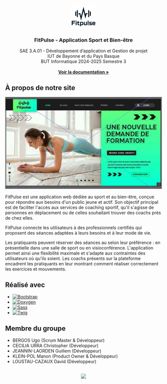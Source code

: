 <!-- LOGO -->
<br/>
<div align="center">
	<a href="https://github.com/loustaucazauxdavid/SAE_S3_FitPulse">
		<img src="images/README/logo.png" alt="FitPulse" width="80" height="80">
	</a>
	<h3 align="center">FitPulse - Application Sport et Bien-être</h3>
	<p align="center">
		SAE 3.A.01 - Développement d’application et Gestion de projet <br/>
		IUT de Bayonne et du Pays Basque <br/>
		BUT Informatique 2024-2025 Semestre 3 <br/> <br/>
	<a href="https://github.com/othneildrew/Best-README-Template"><strong>Voir la documentation »</strong></a>
</div>

 
<!-- À propos de notre site -->
## À propos de notre site

[![Capture site][capture-site]](_blank)

FitPulse est une application web dédiée au sport et au bien-être, conçue pour répondre aux besoins d'un public jeune et actif. Son objectif principal est de faciliter l'accès aux services de coaching sportif, qu'il s'agisse de personnes en déplacement ou de celles souhaitant trouver des coachs près de chez elles. 

FitPulse connecte les utilisateurs à des professionnels certifiés qui proposent des séances adaptées à leurs besoins et à leur mode de vie.  

Les pratiquants peuvent  réserver des séances au selon leur préférence : en présentielle dans une salle de sport ou en visioconférence. L'application permet ainsi une flexibilité maximale et s'adapte aux contraintes des utilisateurs où qu'ils soient. Les coachs présents sur la plateforme encadrent les pratiquants en leur montrant comment réaliser correctement les exercices et mouvements.

<!-- Réalisé avec -->
## Réalisé avec

* [![Bootstrap][Bootstrap-logo]][Bootstrap-url]
* [![Doxygen][Doxygen-logo]][Doxygen-url]
* [![Sass][Sass-logo]][Sass-url]
* [![Twig][Twig-logo]][Twig-url]


<!-- Membres du groupe -->
## Membre du groupe

<ul>
	<li>BERGOS Ugo (Scrum Master & Développeur)</li>
	<li>CECILIA URRA Christopher (Développeur)</li>
	<li>JEANNIN-LAORDEN Guillem (Développeur)</li>
	<li>KLEIN-POL Manon (Product Owner & Développeur)</li>
	<li>LOUSTAU-CAZAUX David (Développeur)</li>
</ul>
<br/>
<div align="center">
	<a align="center" href="https://github.com/loustaucazauxdavid/SAE_S3_FitPulse/graphs/contributors">
		<img src="https://contrib.rocks/image?repo=loustaucazauxdavid/SAE_S3_FitPulse"/>
	</a>
</div>
  
<!-- LIENS/IMAGES -->

[capture-site]: images/README/capture.jpg
[Bootstrap-logo]: https://img.shields.io/badge/Bootstrap-563D7C?style=for-the-badge&logo=bootstrap&logoColor=white
[Bootstrap-url]: https://getbootstrap.com
[Twig-logo]: https://img.shields.io/badge/Twig-000000?style=for-the-badge&logo=symfony&logoColor=white
[Twig-url]: https://twig.symfony.com/
[Sass-logo]: https://img.shields.io/badge/Sass-CC6699?style=for-the-badge&logo=sass&logoColor=white
[Sass-url]: https://sass-lang.com/
[Doxygen-logo]: https://img.shields.io/badge/Doxygen-2C4AA8?style=for-the-badge&logo=doxygen&logoColor=white
[Doxygen-url]: https://www.doxygen.nl/